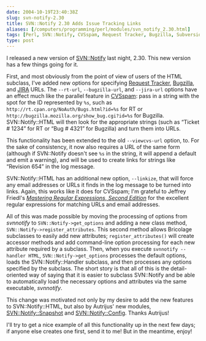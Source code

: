 ```yaml
--- 
date: 2004-10-19T23:40:38Z
slug: svn-notify-2.30
title: SVN::Notify 2.30 Adds Issue Tracking Links
aliases: [/computers/programming/perl/modules/svn_notify_2.30.html]
tags: [Perl, SVN::Notify, CVSspam, Request Tracker, Bugzilla, Subversion, email, JIRA, ViewCVS, Autrijus Tang, Audrey Tang]
type: post
---
```


<p>I released a new version of <a href="http://search.cpan.org/dist/SVN-Notify/" title="SVN::Notify on CPAN">SVN::Notify</a> last night, 2.30. This new version has a few things going for it.</p>

<p>First, and most obviously from the point of view of users of the HTML subclass, I've added new options for specifying <a href="http://www.bestpractical.com/rt/" title="RT at Best Practical">Request Tracker</a>, <a href="http://bugzilla.mozilla.org/" title="Bugzilla home page">Bugzilla</a>, and <a href="http://www.atlassian.com/software/jira/" title="JIRA Website">JIRA</a> URLs. The <code>--rt-url</code>, <code>--bugzilla-url</code>, and <code>--jira-url</code> options have an effect much like the parallel feature in <a href="http://www.badgers-in-foil.co.uk/projects/cvsspam/" title="CVSspam Home Page">CVSspam</a>: pass in a string with the spot for the ID represented by <code>%s</code>, such as <code>http://rt.cpan.org/NoAuth/Bugs.html?id=%s</code> for RT or <code>http://bugzilla.mozilla.org/show_bug.cgi?id=%s</code> for Bugzilla. SVN::Notify::HTML will then look for the appropriate strings (such as <q>Ticket # 1234</q> for RT or <q>Bug # 4321</q> for Bugzilla) and turn them into URLs.</p>

<p>This functionality has been extended to the old <code>--viewcvs-url</code> option, to. For the sake of consistency, it now also requires a URL of the same form (although if SVN::Notify doesn't see <code>%s</code> in the string, it will append a default and emit a warning), and will be used to create links for strings like <q>Revision 654</q> in the log message.</p>

<p>SVN::Notify::HTML has an additional new option, <code>--linkize</code>, that will force any email addresses or URLs it finds in the log message to be turned into links. Again, this works like it does for CVSspam; I'm grateful to Jeffrey Friedl's <cite><a href="https://www.amazon.com/exec/obidos/ASIN/0596002890/justatheory-20" title="Buy &#x201c;Mastering Regular Expressions, Second Edition&#x201d; on Amazon.com">Mastering Regular Expressions, Second Edition</a></cite> for the excellent regular expressions for matching URLs and email addresses.</p>

<p>All of this was made possible by moving the processing of options from <em>svnnotify</em> to <code>SVN::Notify->get_options</code> and adding a new class method, <code>SVN::Notify->register_attributes</code>. This second method allows Bricolage subclasses to easily add new attributes; <code>register_attributes()</code> will create accessor methods and add command-line option processing for each new attribute required by a subclass. Then, when you execute <code>svnnotify --handler HTML</code>, <code>SVN::Notify->get_options</code> processes the default options, loads the SVN::Notify::Handler subclass, and then processes any options specified by the subclass. The short story is that all of this is the detail-oriented way of saying that it is easier to subclass SVN::Notify and be able to automatically load the necessary options and attributes via the same executable, <em>svnnotify</em>.</p>

<p>This change was motivated not only by my desire to add the new features to SVN::Notify::HTML, but also by Autrijus' new modules, <a href="http://search.cpan.org/dist/SVN-Notify-Snapshot/" title="SVN::Notify::Snapshot on CPAN">SVN::Notify::Snapshot</a> and <a href="http://search.cpan.org/dist/SVN-Notify-Config/" title="SVN::Notify::Config on CPAN">SVN::Notify::Config</a>. Thanks Autrijus!</p>

<p>I'll try to get a nice example of all this functionality up in the next few days; if anyone else creates one first, send it to me! But in the meantime, enjoy!</p>
